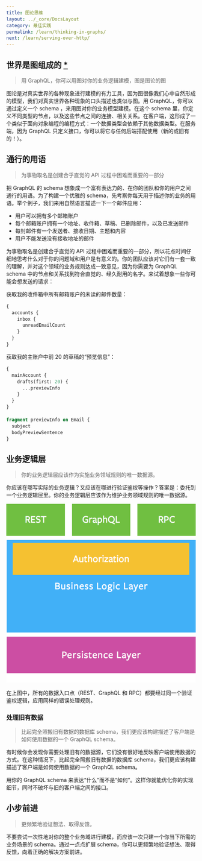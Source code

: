 ```yaml
---
title: 图论思维
layout: ../_core/DocsLayout
category: 最佳实践
permalink: /learn/thinking-in-graphs/
next: /learn/serving-over-http/
---
```


## 世界是图组成的 [\*](https://en.wikipedia.org/wiki/Turtles_all_the_way_down)

> 用 GraphQL，你可以用图对你的业务逻辑建模，图是图论的图

图论是对真实世界的各种现象进行建模的有力工具，因为图很像我们心中自然形成的模型，我们对真实世界各种现象的口头描述也类似与图。用 GraphQL，你可以通过定义一个 schema ，来用图对你的业务模型建模。在这个 schema 里，你定义不同类型的节点，以及这些节点之间的连接、相关关系。在客户端，这形成了一个类似于面向对象编程的编程方式：一个数据类型会依赖于其他数据类型。在服务端，因为 GraphQL 只定义接口，你可以将它与任何后端搭配使用（新的或旧有的！）。

## 通行的用语

> 为事物取名是创建合乎直觉的 API 过程中困难而重要的一部分

把 GraphQL 的 schema 想象成一个富有表达力的、在你的团队和你的用户之间通行的用语。为了构建一个优雅的 schema，先考察你每天用于描述你的业务的用语。举个例子，我们来用自然语言描述一下一个邮件应用：

* 用户可以拥有多个邮箱账户
* 每个邮箱账户拥有一个地址、收件箱、草稿、已删除邮件，以及已发送邮件
* 每封邮件有一个发送者、接收日期、主题和内容
* 用户不能发送没有接收地址的邮件

为事物取名是创建合乎直觉的 API 过程中困难而重要的一部分，所以花点时间仔细地思考什么对于你的问题域和用户是有意义的。你的团队应该对它们有一套一致的理解，并对这个领域的业务规则达成一致意见，因为你需要为 GraphQL schema 中的节点和关系找到符合直觉的、经久耐用的名字。来试着想象一些你可能会想发送的请求：

获取我的收件箱中所有邮箱账户的未读的邮件数量：

```graphql
{
  accounts {
    inbox {
      unreadEmailCount
    }
  }
}
```

获取我的主账户中前 20 的草稿的“预览信息”：

```graphql
{
  mainAccount {
    drafts(first: 20) {
      ...previewInfo
    }
  }
}

fragment previewInfo on Email {
  subject
  bodyPreviewSentence
}
```

## 业务逻辑层

> 你的业务逻辑层应该作为实施业务领域规则的唯一数据源。

你应该在哪写实际的业务逻辑？又应该在哪进行验证鉴权等操作？答案是：委托到一个业务逻辑层里。你的业务逻辑层应该作为维护业务领域规则的唯一数据源。

![业务逻辑层图解](/img/diagrams/business_layer.png)

在上图中，所有的数据入口点（REST、GraphQL 和 RPC）都要经过同一个验证鉴权逻辑，应用同样的错误处理规则。

### 处理旧有数据

> 比起完全照搬旧有数据的数据库 schema，我们更应该构建描述了客户端是如何使用数据的一个 GraphQL schema。

有时候你会发现你需要处理旧有的数据源，它们没有很好地反映客户端使用数据的方式。在这种情况下，比起完全照搬旧有数据的数据库 schema，我们更应该构建描述了客户端是如何使用数据的一个 GraphQL schema。

用你的 GraphQL schema 来表达“什么”而不是“如何”。这样你就能优化你的实现细节，同时不破坏与旧的客户端之间的接口。

## 小步前进

> 更频繁地验证想法、取得反馈。

不要尝试一次性地对你的整个业务域进行建模，而应该一次只建一个你当下所需的业务场景的 schema。通过一点点扩展 schema，你可以更频繁地验证想法、取得反馈，向着正确的解决方案前进。
